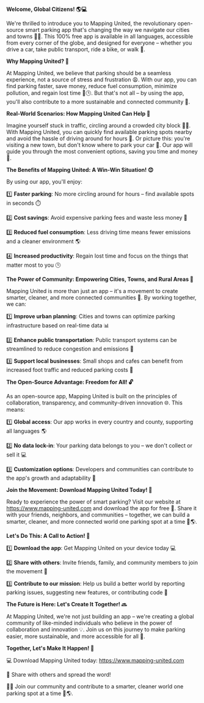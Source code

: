 **Welcome, Global Citizens! 🌎💻**

We're thrilled to introduce you to Mapping United, the revolutionary open-source smart parking app that's changing the way we navigate our cities and towns 🚗👥. This 100% free app is available in all languages, accessible from every corner of the globe, and designed for everyone – whether you drive a car, take public transport, ride a bike, or walk 🌳.

**Why Mapping United? 🤔**

At Mapping United, we believe that parking should be a seamless experience, not a source of stress and frustration 😩. With our app, you can find parking faster, save money, reduce fuel consumption, minimize pollution, and regain lost time 💸🕒️. But that's not all – by using the app, you'll also contribute to a more sustainable and connected community 🌟.

**Real-World Scenarios: How Mapping United Can Help 🌆**

Imagine yourself stuck in traffic, circling around a crowded city block 🚗💨. With Mapping United, you can quickly find available parking spots nearby and avoid the hassle of driving around for hours 💪. Or picture this: you're visiting a new town, but don't know where to park your car 🤔. Our app will guide you through the most convenient options, saving you time and money 💸.

**The Benefits of Mapping United: A Win-Win Situation! 😊**

By using our app, you'll enjoy:

1️⃣ **Faster parking**: No more circling around for hours – find available spots in seconds ⏱️

2️⃣ **Cost savings**: Avoid expensive parking fees and waste less money 💸

3️⃣ **Reduced fuel consumption**: Less driving time means fewer emissions and a cleaner environment 🌎

4️⃣ **Increased productivity**: Regain lost time and focus on the things that matter most to you 🕒️

**The Power of Community: Empowering Cities, Towns, and Rural Areas 🌊**

Mapping United is more than just an app – it's a movement to create smarter, cleaner, and more connected communities 🌟. By working together, we can:

1️⃣ **Improve urban planning**: Cities and towns can optimize parking infrastructure based on real-time data 📊

2️⃣ **Enhance public transportation**: Public transport systems can be streamlined to reduce congestion and emissions 🚌

3️⃣ **Support local businesses**: Small shops and cafes can benefit from increased foot traffic and reduced parking costs 💼

**The Open-Source Advantage: Freedom for All! 🔓**

As an open-source app, Mapping United is built on the principles of collaboration, transparency, and community-driven innovation 🌐. This means:

1️⃣ **Global access**: Our app works in every country and county, supporting all languages 🌎

2️⃣ **No data lock-in**: Your parking data belongs to you – we don't collect or sell it 💻

3️⃣ **Customization options**: Developers and communities can contribute to the app's growth and adaptability 🔧

**Join the Movement: Download Mapping United Today! 📲**

Ready to experience the power of smart parking? Visit our website at https://www.mapping-united.com and download the app for free 💸. Share it with your friends, neighbors, and communities – together, we can build a smarter, cleaner, and more connected world one parking spot at a time 🔴🌎.

**Let's Do This: A Call to Action! 🎉**

1️⃣ **Download the app**: Get Mapping United on your device today 💻

2️⃣ **Share with others**: Invite friends, family, and community members to join the movement 👥

3️⃣ **Contribute to our mission**: Help us build a better world by reporting parking issues, suggesting new features, or contributing code 🤝

**The Future is Here: Let's Create It Together! 🔜**

At Mapping United, we're not just building an app – we're creating a global community of like-minded individuals who believe in the power of collaboration and innovation 💡. Join us on this journey to make parking easier, more sustainable, and more accessible for all 🌟.

**Together, Let's Make It Happen! 🤝**

💻 Download Mapping United today: https://www.mapping-united.com

📲 Share with others and spread the word!

🚗👥 Join our community and contribute to a smarter, cleaner world one parking spot at a time 🔴🌎.